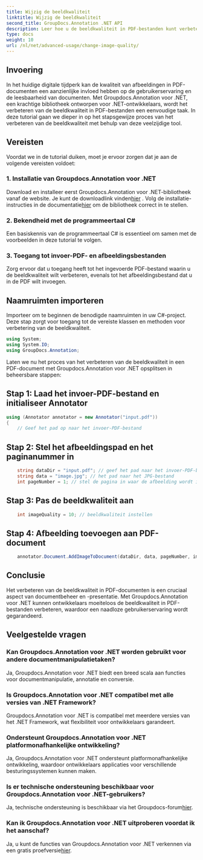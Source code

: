 ```yaml
---
title: Wijzig de beeldkwaliteit
linktitle: Wijzig de beeldkwaliteit
second_title: GroupDocs.Annotation .NET API
description: Leer hoe u de beeldkwaliteit in PDF-bestanden kunt verbeteren met Groupdocs.Annotation voor .NET. Volg onze stapsgewijze handleiding.
type: docs
weight: 10
url: /nl/net/advanced-usage/change-image-quality/
---
```

## Invoering
In het huidige digitale tijdperk kan de kwaliteit van afbeeldingen in PDF-documenten een aanzienlijke invloed hebben op de gebruikerservaring en de leesbaarheid van documenten. Met Groupdocs.Annotation voor .NET, een krachtige bibliotheek ontworpen voor .NET-ontwikkelaars, wordt het verbeteren van de beeldkwaliteit in PDF-bestanden een eenvoudige taak. In deze tutorial gaan we dieper in op het stapsgewijze proces van het verbeteren van de beeldkwaliteit met behulp van deze veelzijdige tool.
## Vereisten
Voordat we in de tutorial duiken, moet je ervoor zorgen dat je aan de volgende vereisten voldoet:
### 1. Installatie van Groupdocs.Annotation voor .NET
 Download en installeer eerst Groupdocs.Annotation voor .NET-bibliotheek vanaf de website. Je kunt de downloadlink vinden[hier](https://releases.groupdocs.com/annotation/net/) . Volg de installatie-instructies in de documentatie[hier](https://reference.groupdocs.com/annotation/net/) om de bibliotheek correct in te stellen.
### 2. Bekendheid met de programmeertaal C#
Een basiskennis van de programmeertaal C# is essentieel om samen met de voorbeelden in deze tutorial te volgen.
### 3. Toegang tot invoer-PDF- en afbeeldingsbestanden
Zorg ervoor dat u toegang heeft tot het ingevoerde PDF-bestand waarin u de beeldkwaliteit wilt verbeteren, evenals tot het afbeeldingsbestand dat u in de PDF wilt invoegen.

## Naamruimten importeren
Importeer om te beginnen de benodigde naamruimten in uw C#-project. Deze stap zorgt voor toegang tot de vereiste klassen en methoden voor verbetering van de beeldkwaliteit.

```csharp
using System;
using System.IO;
using GroupDocs.Annotation;
```

Laten we nu het proces van het verbeteren van de beeldkwaliteit in een PDF-document met Groupdocs.Annotation voor .NET opsplitsen in beheersbare stappen:
## Stap 1: Laad het invoer-PDF-bestand en initialiseer Annotator
```csharp
using (Annotator annotator = new Annotator("input.pdf"))
{
    // Geef het pad op naar het invoer-PDF-bestand
```
## Stap 2: Stel het afbeeldingspad en het paginanummer in
```csharp
    string dataDir = "input.pdf"; // geef het pad naar het invoer-PDF-bestand op
    string data = "image.jpg"; // het pad naar het JPG-bestand
    int pageNumber = 1; // stel de pagina in waar de afbeelding wordt ingevoegd
```
## Stap 3: Pas de beeldkwaliteit aan
```csharp
    int imageQuality = 10; // beeldkwaliteit instellen
```
## Stap 4: Afbeelding toevoegen aan PDF-document
```csharp
    annotator.Document.AddImageToDocument(dataDir, data, pageNumber, imageQuality);
```

## Conclusie
Het verbeteren van de beeldkwaliteit in PDF-documenten is een cruciaal aspect van documentbeheer en -presentatie. Met Groupdocs.Annotation voor .NET kunnen ontwikkelaars moeiteloos de beeldkwaliteit in PDF-bestanden verbeteren, waardoor een naadloze gebruikerservaring wordt gegarandeerd.
## Veelgestelde vragen
### Kan Groupdocs.Annotation voor .NET worden gebruikt voor andere documentmanipulatietaken?
Ja, Groupdocs.Annotation voor .NET biedt een breed scala aan functies voor documentmanipulatie, annotatie en conversie.
### Is Groupdocs.Annotation voor .NET compatibel met alle versies van .NET Framework?
Groupdocs.Annotation voor .NET is compatibel met meerdere versies van het .NET Framework, wat flexibiliteit voor ontwikkelaars garandeert.
### Ondersteunt Groupdocs.Annotation voor .NET platformonafhankelijke ontwikkeling?
Ja, Groupdocs.Annotation voor .NET ondersteunt platformonafhankelijke ontwikkeling, waardoor ontwikkelaars applicaties voor verschillende besturingssystemen kunnen maken.
### Is er technische ondersteuning beschikbaar voor Groupdocs.Annotation voor .NET-gebruikers?
 Ja, technische ondersteuning is beschikbaar via het Groupdocs-forum[hier](https://forum.groupdocs.com/c/annotation/10).
### Kan ik Groupdocs.Annotation voor .NET uitproberen voordat ik het aanschaf?
 Ja, u kunt de functies van Groupdocs.Annotation voor .NET verkennen via een gratis proefversie[hier](https://releases.groupdocs.com/).